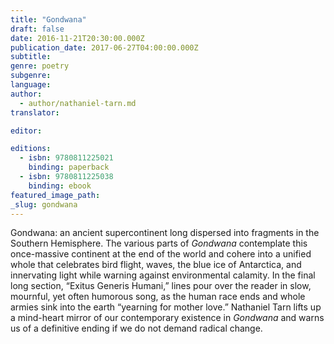 ```yaml
---
title: "Gondwana"
draft: false
date: 2016-11-21T20:30:00.000Z
publication_date: 2017-06-27T04:00:00.000Z
subtitle:
genre: poetry
subgenre:
language:
author:
  - author/nathaniel-tarn.md
translator:

editor:

editions:
  - isbn: 9780811225021
    binding: paperback
  - isbn: 9780811225038
    binding: ebook
featured_image_path:
_slug: gondwana
---
```


Gondwana: an ancient supercontinent long dispersed into fragments in the Southern Hemisphere. The various parts of _Gondwana_ contemplate this once-massive continent at the end of the world and cohere into a unified whole that celebrates bird flight, waves, the blue ice of Antarctica, and innervating light while warning against environmental calamity. In the final long section, “Exitus Generis Humani,” lines pour over the reader in slow, mournful, yet often humorous song, as the human race ends and whole armies sink into the earth “yearning for mother love.” Nathaniel Tarn lifts up a mind-heart mirror of our contemporary existence in _Gondwana_ and warns us of a definitive ending if we do not demand radical change.

